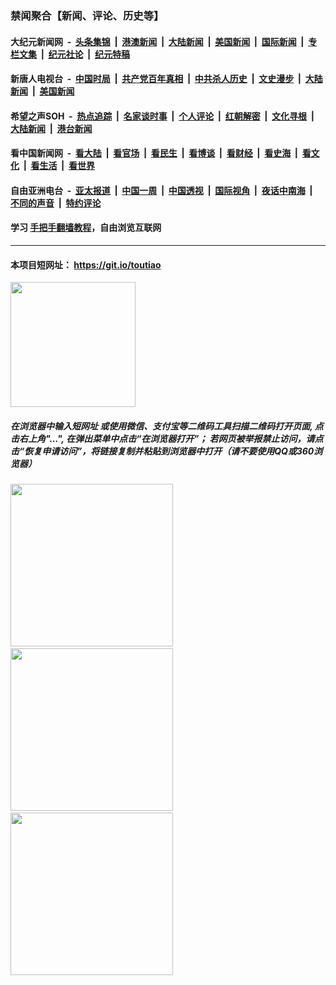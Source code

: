 ### 禁闻聚合【新闻、评论、历史等】

#### 大纪元新闻网 &nbsp;-&nbsp; [头条集锦](indexes/E头条集锦.md?t=03090431) &nbsp;|&nbsp; [港澳新闻](indexes/E港澳新闻.md?t=03090431)  &nbsp;|&nbsp; [大陆新闻](indexes/E大陆新闻.md?t=03090431) &nbsp;|&nbsp; [美国新闻](indexes/E美国新闻.md?t=03090431) &nbsp;|&nbsp; [国际新闻](indexes/E国际新闻.md?t=03090431) &nbsp;|&nbsp; [专栏文集](indexes/E专栏文集.md?t=03090431) &nbsp;|&nbsp; [纪元社论](indexes/E纪元社论.md?t=03090431) &nbsp;|&nbsp; [纪元特稿](indexes/E纪元特稿.md?t=03090431) 

#### 新唐人电视台 &nbsp;-&nbsp; [中国时局](indexes/N中国时局.md?t=03090431) &nbsp;|&nbsp; [共产党百年真相](indexes/N共产党百年真相.md?t=03090431) &nbsp;|&nbsp; [中共杀人历史](indexes/N中共杀人历史.md?t=03090431) &nbsp;|&nbsp; [文史漫步](indexes/N文史漫步.md?t=03090431) &nbsp;|&nbsp; [大陆新闻](indexes/N大陆新闻.md?t=03090431) &nbsp;|&nbsp; [美国新闻](indexes/N美国新闻.md?t=03090431)

#### 希望之声SOH &nbsp;-&nbsp; [热点追踪](indexes/H热点追踪.md?t=03090431) &nbsp;|&nbsp; [名家谈时事](indexes/H名家谈时事.md?t=03090431) &nbsp;|&nbsp; [个人评论](indexes/H个人评论.md?t=03090431)  &nbsp;|&nbsp; [红朝解密](indexes/H红朝解密.md?t=03090431) &nbsp;|&nbsp; [文化寻根](indexes/H文化寻根.md?t=03090431) &nbsp;|&nbsp; [大陆新闻](indexes/H大陆新闻.md?t=03090431) &nbsp;|&nbsp; [港台新闻](indexes/H港台新闻.md?t=03090431)

#### 看中国新闻网 &nbsp;-&nbsp; [看大陆](indexes/S看大陆.md?t=03090431) &nbsp;|&nbsp; [看官场](indexes/S看官场.md?t=03090431) &nbsp;|&nbsp; [看民生](indexes/S看民生.md?t=03090431)  &nbsp;|&nbsp; [看博谈](indexes/S看博谈.md?t=03090431) &nbsp;|&nbsp; [看财经](indexes/S看财经.md?t=03090431) &nbsp;|&nbsp; [看史海](indexes/S看史海.md?t=03090431) &nbsp;|&nbsp; [看文化](indexes/S看文化.md?t=03090431) &nbsp;|&nbsp; [看生活](indexes/S看生活.md?t=03090431) &nbsp;|&nbsp; [看世界](indexes/S看世界.md?t=03090431)

#### 自由亚洲电台 &nbsp;-&nbsp; [亚太报道](indexes/R亚太报道.md?t=03090431) &nbsp;|&nbsp; [中国一周](indexes/R中国一周.md?t=03090431) &nbsp;|&nbsp; [中国透视](indexes/R中国透视.md?t=03090431)  &nbsp;|&nbsp; [国际视角](indexes/R国际视角.md?t=03090431) &nbsp;|&nbsp; [夜话中南海](indexes/R夜话中南海.md?t=03090431) &nbsp;|&nbsp; [不同的声音](indexes/R不同的声音.md?t=03090431) &nbsp;|&nbsp; [特约评论](indexes/R特约评论.md?t=03090431)

#### 学习 [手把手翻墙教程](https://github.com/gfw-breaker/guides/wiki)，自由浏览互联网

----

#### 本项目短网址： https://git.io/toutiao
<img src="https://raw.githubusercontent.com/gfw-breaker/banned-news/master/scripts/img/qr.png" width="200px"/>  

##### 在浏览器中输入短网址 或使用微信、支付宝等二维码工具扫描二维码打开页面, 点击右上角"...", 在弹出菜单中点击“在浏览器打开”； 若网页被举报禁止访问，请点击“恢复申请访问”，将链接复制并粘贴到浏览器中打开（请不要使用QQ或360浏览器）

<img src="https://raw.githubusercontent.com/gfw-breaker/banned-news/master/scripts/img/1.png" width="260px"/> &nbsp; <img src="https://raw.githubusercontent.com/gfw-breaker/banned-news/master/scripts/img/2.png" width="260px"/> &nbsp; <img src="https://raw.githubusercontent.com/gfw-breaker/banned-news/master/scripts/img/3.png" width="260px"/>
